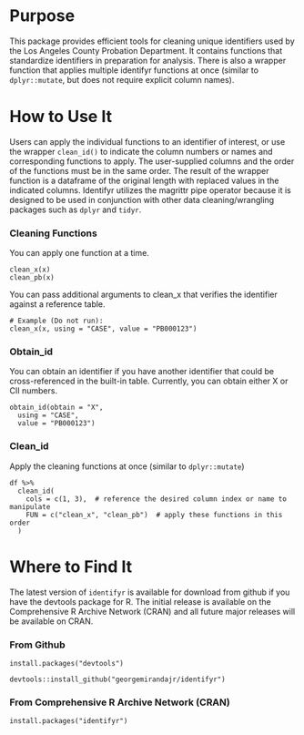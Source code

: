 # Purpose 
This package provides efficient tools for cleaning unique identifiers used by the Los Angeles County Probation Department. It contains functions that standardize identifiers in preparation for analysis. There is also a wrapper function that applies multiple identifyr functions at once (similar to `dplyr::mutate`, but does not require explicit column names). 
    
# How to Use It
Users can apply the individual functions to an identifier of interest, or use the wrapper `clean_id()` to indicate the column numbers or names and corresponding functions to apply. The user-supplied columns and the order of the functions must be in the same order.  The result of the wrapper function is a dataframe of the original length with replaced values in the indicated columns. Identifyr utilizes the magrittr pipe operator because it is designed to be used in conjunction with other data cleaning/wrangling packages such as `dplyr` and `tidyr`. 
  
### Cleaning Functions
You can apply one function at a time.
```{r}
clean_x(x)
clean_pb(x) 
```
  
You can pass additional arguments to clean_x that verifies the identifier against a reference table.
```{r}
# Example (Do not run):
clean_x(x, using = "CASE", value = "PB000123")

```
  
### Obtain_id
You can obtain an identifier if you have another identifier that could be cross-referenced in the built-in table. Currently, you can obtain either X or CII numbers.
```{r}
obtain_id(obtain = "X", 
  using = "CASE", 
  value = "PB000123")
```
  
### Clean_id 
Apply the cleaning functions at once (similar to `dplyr::mutate`)
```{r}
df %>%
  clean_id(
    cols = c(1, 3),  # reference the desired column index or name to manipulate
    FUN = c("clean_x", "clean_pb")  # apply these functions in this order
  )

```  
  
# Where to Find It
The latest version of `identifyr` is available for download from github if you have the devtools package for R. The initial release is available on the Comprehensive R Archive Network (CRAN) and all future major releases will be available on CRAN.
  
### From Github
```{r}
install.packages("devtools")

devtools::install_github("georgemirandajr/identifyr")

```
### From Comprehensive R Archive Network (CRAN)
```{r}
install.packages("identifyr")
```
